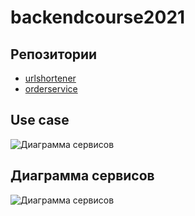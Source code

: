 # backendcourse2021

## Репозитории

* [urlshortener](https://github.com/KernelMrex/backendcourse2021-urlshortener)
* [orderservice](https://github.com/KernelMrex/backendcourse2021-orderservice)


## Use case
![Диаграмма сервисов](https://raw.githubusercontent.com/KernelMrex/backendcourse2021/tree/master/pictures/use_case_diagram.jpg)


## Диаграмма сервисов

![Диаграмма сервисов](https://raw.githubusercontent.com/KernelMrex/backendcourse2021/tree/master/pictures/service_diagram_v3.jpg)
